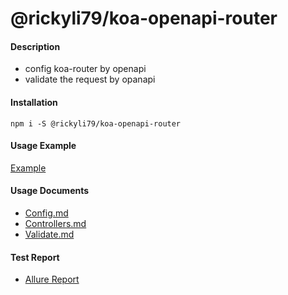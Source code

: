 # @rickyli79/koa-openapi-router

#### Description
- config koa-router by openapi
- validate the request by opanapi

#### Installation

```shell
npm i -S @rickyli79/koa-openapi-router
```

#### Usage Example
[Example](./example)

#### Usage Documents
- [Config.md](./docs/Config.md)
- [Controllers.md](./docs/Controllers.md)
- [Validate.md](./docs/Validate.md)

#### Test Report
- [Allure Report](https://rickyli79.github.io/testing-reports/koa-openapi-router/allure-report/)

